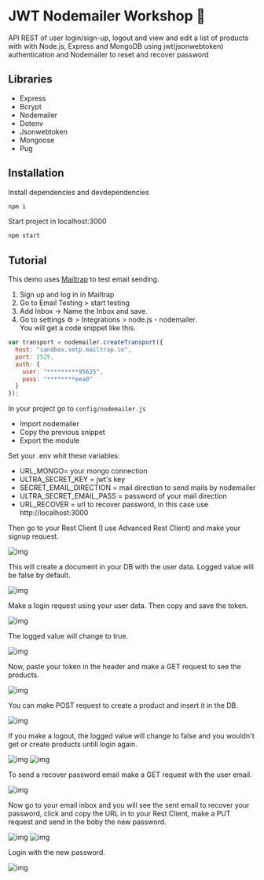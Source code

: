 # JWT Nodemailer Workshop :e-mail:

API REST of user login/sign-up, logout and view and edit a list of products with with Node.js, Express and MongoDB using jwt(jsonwebtoken) authentication and Nodemailer to reset and recover password

## Libraries

- Express
- Bcrypt
- Nodemailer
- Dotenv
- Jsonwebtoken
- Mongoose
- Pug

## Installation

Install dependencies and devdependencies
```javascript
npm i 
```

Start project in localhost:3000
```javascript
npm start
```

## Tutorial

This demo uses [Mailtrap](https://mailtrap.io) to test email sending.

1. Sign up and log in in Mailtrap<br>
2. Go to Email Testing > start testing<br>
3. Add Inbox -> Name the Inbox and save.<br>
4. Go to settings ⚙️ > Integrations > node.js - nodemailer.<br> 
You will get a code snippet like this. 

```js 
var transport = nodemailer.createTransport({
  host: "sandbox.smtp.mailtrap.io",
  port: 2525,
  auth: {
    user: "*********95625",
    pass: "********eea0"
  }
});
```

In your project go to `config/nodemailer.js`

- Import nodemailer 
- Copy the previous snippet
- Export the module

Set your .env whit these variables:
- URL_MONGO= your mongo connection
- ULTRA_SECRET_KEY = jwt's key
- SECRET_EMAIL_DIRECTION = mail direction to send mails by nodemailer
- ULTRA_SECRET_EMAIL_PASS = password of your mail direction
- URL_RECOVER = url to recover password, in this case use http://localhost:3000

Then go to your Rest Client (I use Advanced Rest Client) and make your signup request.

![img](/assets/signup.gif)

This will create a document in your DB with the user data. Logged value will be false by default.

![img](/assets/signdoc.png)

Make a login request using your user data. Then copy and save the token.

![img](/assets/login.gif)

The logged value will change to true.

![img](assets/mongodoc.png)

Now, paste your token in the header and make a GET request to see the products.

![img](assets/getproducts.gif)

You can make POST request to create a product and insert it in the DB.

![img](assets/createproduct.gif)

If you make a logout, the logged value will change to false and you wouldn't get or create products untill login again.

![img](assets/logout.gif)
![img](assets/logoutgetproducts.gif)

To send a recover password email make a GET request with the user email.

![img](assets/recoveremail.gif)

Now go to your email inbox and you will see the sent email to recover your password, click and copy the URL in to your Rest Client, make a PUT request and send in the boby the new password.

![img](assets/resetpassword1.gif)
![img](assets/resetpassword2.gif)

Login with the new password.

![img](assets/newlogin.gif)
